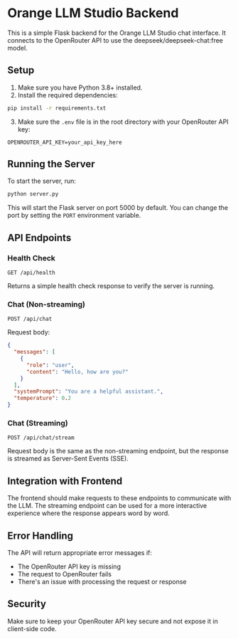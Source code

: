 # Orange LLM Studio Backend

This is a simple Flask backend for the Orange LLM Studio chat interface. It connects to the OpenRouter API to use the deepseek/deepseek-chat:free model.

## Setup

1. Make sure you have Python 3.8+ installed.
2. Install the required dependencies:

```bash
pip install -r requirements.txt
```

3. Make sure the `.env` file is in the root directory with your OpenRouter API key:

```
OPENROUTER_API_KEY=your_api_key_here
```

## Running the Server

To start the server, run:

```bash
python server.py
```

This will start the Flask server on port 5000 by default. You can change the port by setting the `PORT` environment variable.

## API Endpoints

### Health Check

```
GET /api/health
```

Returns a simple health check response to verify the server is running.

### Chat (Non-streaming)

```
POST /api/chat
```

Request body:
```json
{
  "messages": [
    {
      "role": "user",
      "content": "Hello, how are you?"
    }
  ],
  "systemPrompt": "You are a helpful assistant.",
  "temperature": 0.2
}
```

### Chat (Streaming)

```
POST /api/chat/stream
```

Request body is the same as the non-streaming endpoint, but the response is streamed as Server-Sent Events (SSE).

## Integration with Frontend

The frontend should make requests to these endpoints to communicate with the LLM. The streaming endpoint can be used for a more interactive experience where the response appears word by word.

## Error Handling

The API will return appropriate error messages if:
- The OpenRouter API key is missing
- The request to OpenRouter fails
- There's an issue with processing the request or response

## Security

Make sure to keep your OpenRouter API key secure and not expose it in client-side code. 